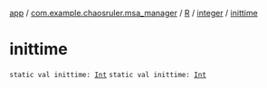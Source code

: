 [app](../../../index.md) / [com.example.chaosruler.msa_manager](../../index.md) / [R](../index.md) / [integer](index.md) / [inittime](.)

# inittime

`static val inittime: `[`Int`](https://kotlinlang.org/api/latest/jvm/stdlib/kotlin/-int/index.html)
`static val inittime: `[`Int`](https://kotlinlang.org/api/latest/jvm/stdlib/kotlin/-int/index.html)